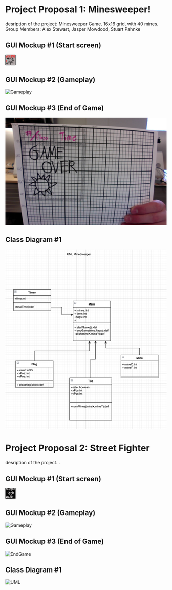 # Project Proposal 1: Minesweeper!
desription of the project: Minesweeper Game. 16x16 grid, with 40 mines.
Group Members: Alex Stewart, Jasper Mowdood, Stuart Pahnke

## GUI Mockup #1 (Start screen)

![start Screen](https://github.com/AlexDStew1209/ProjectProposalA3/blob/main/images/StartScreen.png?raw=true)

## GUI Mockup #2 (Gameplay)

![Gameplay]()

## GUI Mockup #3 (End of Game)

![End of Game](https://github.com/AlexDStew1209/ProjectProposalA3/blob/main/images/GUIMockup2.jpg?raw=true)

## Class Diagram #1
![UML ](https://github.com/AlexDStew1209/ProjectProposalA3/blob/main/images/minesweeperUML.png?raw=true)
# Project Proposal 2: Street Fighter
desription of the project...

## GUI Mockup #1 (Start screen)

![start Screen](https://github.com/AlexDStew1209/ProjectProposalA3/blob/main/images/StreetFighter.png?raw=true)

## GUI Mockup #2 (Gameplay)

![Gameplay]()

## GUI Mockup #3  (End of Game)

![EndGame]()


## Class Diagram #1

![UML]()

